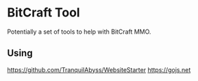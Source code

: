 # BitCraft Tool
Potentially a set of tools to help with BitCraft MMO.

## Using
https://github.com/TranquilAbyss/WebsiteStarter
https://gojs.net